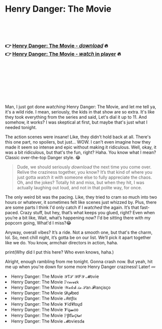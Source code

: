 <h1>Henry Danger: The Movie</h1>

<br><br><br>

<h3>👉 <a href="https://Ricos-phoehavebi1987.github.io/nfmpuxqecx/">Henry Danger: The Movie - 𝘥𝘰𝘸𝘯𝘭𝘰𝘢𝘥</a> 🔥<br>
👉 <a href="https://Ricos-phoehavebi1987.github.io/nfmpuxqecx/">Henry Danger: The Movie - 𝘸𝘢𝘵𝘤𝘩 in player</a> 🔥
</h3>



<br><br><br><br><br><br><br>


Man, I just got done 𝘸𝘢𝘵𝘤𝘩𝘪𝘯𝘨 Henry Danger: The Movie, and let me tell ya, it's a wild ride. I mean, seriously, the kids in that show are so extra. It's like they took everything from the series and said, Let's dial it up to 11. And somehow, it works? I was skeptical at first, but maybe that's just what I needed tonight. 

The action scenes were insane! Like, they didn’t hold back at all. There's this one part, no spoilers, but just... WOW. I can't even imagine how they made it seem so intense and epic without making it ridiculous. Well, okay, it was a bit ridiculous, but that's the fun, right? Haha. You know what I mean? Classic over-the-top Danger style. 😂

> Dude, we should seriously 𝘥𝘰𝘸𝘯𝘭𝘰𝘢𝘥 the   next time you come over. Relive the craziness together, you know? It’s that kind of   where you just gotta 𝘸𝘢𝘵𝘤𝘩 it with someone else to fully appreciate the chaos. Oh, and the jokes? Totally hit and miss, but when they hit, I was actually laughing out loud, and not in that polite way, for once.

The only weird bit was the pacing. Like, they tried to cram so much into two hours or whatever, it sometimes felt like scenes just whizzed by. Plus, there are some parts I think I'd only catch if I 𝘸𝘢𝘵𝘤𝘩𝘦𝘥 the   again. It’s that fast-paced. Crazy stuff, but hey, that’s what keeps you glued, right? Even when you’re a bit like, Wait, what’s happening now? I'd be sitting there with my popcorn going, What'd I miss?😂

Anyway, overall vibes? It’s a ride. Not a smooth one, but that's the charm, lol. So, next chill night, it’s gotta be on our list. We’ll pick it apart together like we do. You know, armchair directors in action, haha.

print(Why did I put this here? Who even knows, haha.)

Alright, enough rambling from me tonight. Gonna crash now. But yeah, hit me up when you're down for some more Henry Danger craziness! Later! 💤

<li>Henry Danger: The Movie 𝒴𝖳𝒮 𝒴𝖨𝖥𝒴 𝓜𝗈ν𝗂𝖾</li>
<li>Henry Danger: The Movie 𝙿𝑒𝒶𝒸𝓸𝐜𝗄</li>
<li>Henry Danger: The Movie 𝒲𝒶𝓉𝒸𝒽 𝒾𝓃 𝒮𝖺𝗇 𝓕𝗋𝖺𝗇ç𝗂𝗌ç𝗈</li>
<li>Henry Danger: The Movie 𝓓ų𝓫𝖻𝖾𝖽</li>
<li>Henry Danger: The Movie 𝓝𝖾𝗍ƒ𝗅𝗂𝗑</li>
<li>Henry Danger: The Movie 𝓥𝗂ԁ𝓒𝗅𝗈ųԁ</li>
<li>Henry Danger: The Movie 𝓥ų𝓶𝗈𝗈</li>
<li>Henry Danger: The Movie 𝙿Ꞵť𝗅𝓸ç𝗄𝓮𝗋</li>
<li>Henry Danger: The Movie 𝓜𝗈ν𝗂𝖾𝗌ԁ𝖆</li>
